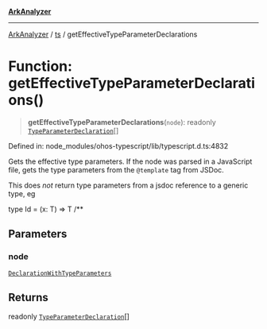 [**ArkAnalyzer**](../../../../README.md)

***

[ArkAnalyzer](../../../../globals.md) / [ts](../README.md) / getEffectiveTypeParameterDeclarations

# Function: getEffectiveTypeParameterDeclarations()

> **getEffectiveTypeParameterDeclarations**(`node`): readonly [`TypeParameterDeclaration`](../interfaces/TypeParameterDeclaration.md)[]

Defined in: node\_modules/ohos-typescript/lib/typescript.d.ts:4832

Gets the effective type parameters. If the node was parsed in a
JavaScript file, gets the type parameters from the `@template` tag from JSDoc.

This does *not* return type parameters from a jsdoc reference to a generic type, eg

type Id = <T>(x: T) => T
/**

## Parameters

### node

[`DeclarationWithTypeParameters`](../type-aliases/DeclarationWithTypeParameters.md)

## Returns

readonly [`TypeParameterDeclaration`](../interfaces/TypeParameterDeclaration.md)[]
